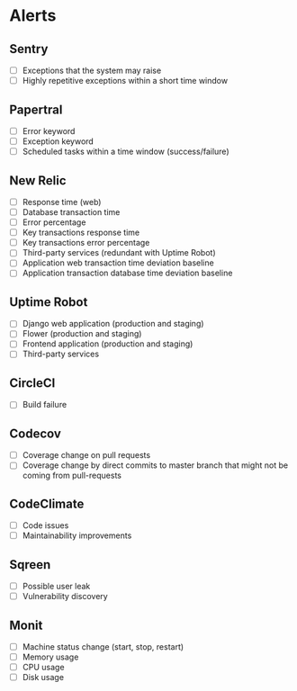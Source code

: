 # Alerts

## Sentry

- [ ] Exceptions that the system may raise
- [ ] Highly repetitive exceptions within a short time window

## Papertral

- [ ] Error keyword
- [ ] Exception keyword
- [ ] Scheduled tasks within a time window (success/failure)

## New Relic

- [ ] Response time (web)
- [ ] Database transaction time
- [ ] Error percentage
- [ ] Key transactions response time
- [ ] Key transactions error percentage
- [ ] Third-party services (redundant with Uptime Robot)
- [ ] Application web transaction time deviation baseline
- [ ] Application transaction database time deviation baseline

## Uptime Robot

- [ ] Django web application (production and staging)
- [ ] Flower (production and staging)
- [ ] Frontend application (production and staging)
- [ ] Third-party services

## CircleCI

- [ ] Build failure

## Codecov

- [ ] Coverage change on pull requests
- [ ] Coverage change by direct commits to master branch that might not be coming from pull-requests

## CodeClimate

- [ ] Code issues
- [ ] Maintainability improvements

## Sqreen

- [ ] Possible user leak
- [ ] Vulnerability discovery

## Monit

- [ ] Machine status change (start, stop, restart)
- [ ] Memory usage
- [ ] CPU usage
- [ ] Disk usage
